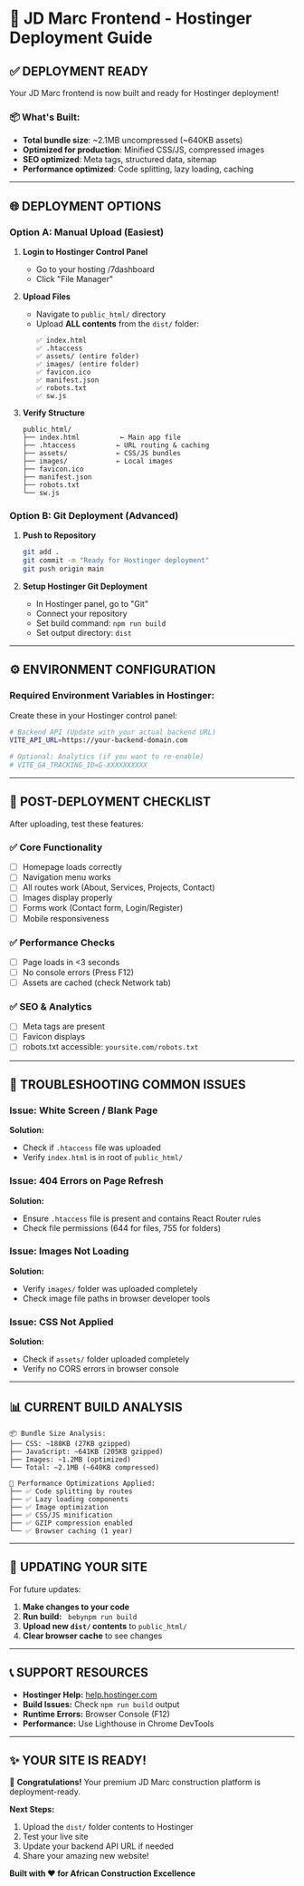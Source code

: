 # 🚀 JD Marc Frontend - Hostinger Deployment Guide

## ✅ **DEPLOYMENT READY**

Your JD Marc frontend is now built and ready for Hostinger deployment!

### 📦 **What's Built:**

- **Total bundle size**: ~2.1MB uncompressed (~640KB assets)
- **Optimized for production**: Minified CSS/JS, compressed images
- **SEO optimized**: Meta tags, structured data, sitemap
- **Performance optimized**: Code splitting, lazy loading, caching

---

## 🌐 **DEPLOYMENT OPTIONS**

### **Option A: Manual Upload (Easiest)**

1. **Login to Hostinger Control Panel**

   - Go to your hosting /7dashboard
   - Click "File Manager"

2. **Upload Files**

   - Navigate to `public_html/` directory
   - Upload **ALL contents** from the `dist/` folder:
     ```
     ✅ index.html
     ✅ .htaccess
     ✅ assets/ (entire folder)
     ✅ images/ (entire folder)
     ✅ favicon.ico
     ✅ manifest.json
     ✅ robots.txt
     ✅ sw.js
     ```

3. **Verify Structure**
   ```
   public_html/
   ├── index.html          ← Main app file
   ├── .htaccess          ← URL routing & caching
   ├── assets/            ← CSS/JS bundles
   ├── images/            ← Local images
   ├── favicon.ico
   ├── manifest.json
   ├── robots.txt
   └── sw.js
   ```

### **Option B: Git Deployment (Advanced)**

1. **Push to Repository**

   ```bash
   git add .
   git commit -m "Ready for Hostinger deployment"
   git push origin main
   ```

2. **Setup Hostinger Git Deployment**
   - In Hostinger panel, go to "Git"
   - Connect your repository
   - Set build command: `npm run build`
   - Set output directory: `dist`

---

## ⚙️ **ENVIRONMENT CONFIGURATION**

### **Required Environment Variables in Hostinger:**

Create these in your Hostinger control panel:

```bash
# Backend API (Update with your actual backend URL)
VITE_API_URL=https://your-backend-domain.com

# Optional: Analytics (if you want to re-enable)
# VITE_GA_TRACKING_ID=G-XXXXXXXXXX
```

---

## 🔧 **POST-DEPLOYMENT CHECKLIST**

After uploading, test these features:

### **✅ Core Functionality**

- [ ] Homepage loads correctly
- [ ] Navigation menu works
- [ ] All routes work (About, Services, Projects, Contact)
- [ ] Images display properly
- [ ] Forms work (Contact form, Login/Register)
- [ ] Mobile responsiveness

### **✅ Performance Checks**

- [ ] Page loads in <3 seconds
- [ ] No console errors (Press F12)
- [ ] Assets are cached (check Network tab)

### **✅ SEO & Analytics**

- [ ] Meta tags are present
- [ ] Favicon displays
- [ ] robots.txt accessible: `yoursite.com/robots.txt`

---

## 🚨 **TROUBLESHOOTING COMMON ISSUES**

### **Issue: White Screen / Blank Page**

**Solution:**

- Check if `.htaccess` file was uploaded
- Verify `index.html` is in root of `public_html/`

### **Issue: 404 Errors on Page Refresh**

**Solution:**

- Ensure `.htaccess` file is present and contains React Router rules
- Check file permissions (644 for files, 755 for folders)

### **Issue: Images Not Loading**

**Solution:**

- Verify `images/` folder was uploaded completely
- Check image file paths in browser developer tools

### **Issue: CSS Not Applied**

**Solution:**

- Check if `assets/` folder uploaded completely
- Verify no CORS errors in browser console

---

## 📊 **CURRENT BUILD ANALYSIS**

```
📦 Bundle Size Analysis:
├── CSS: ~188KB (27KB gzipped)
├── JavaScript: ~641KB (205KB gzipped)
├── Images: ~1.2MB (optimized)
└── Total: ~2.1MB (~640KB compressed)

🚀 Performance Optimizations Applied:
├── ✅ Code splitting by routes
├── ✅ Lazy loading components
├── ✅ Image optimization
├── ✅ CSS/JS minification
├── ✅ GZIP compression enabled
└── ✅ Browser caching (1 year)
```

---

## 🔄 **UPDATING YOUR SITE**

For future updates:

1. **Make changes to your code**
2. **Run build:** ` bebynpm run build`
3. **Upload new `dist/` contents** to `public_html/`
4. **Clear browser cache** to see changes

---

## 📞 **SUPPORT RESOURCES**

- **Hostinger Help:** [help.hostinger.com](https://help.hostinger.com)
- **Build Issues:** Check `npm run build` output
- **Runtime Errors:** Browser Console (F12)
- **Performance:** Use Lighthouse in Chrome DevTools

---

## ✨ **YOUR SITE IS READY!**

🎉 **Congratulations!** Your premium JD Marc construction platform is deployment-ready.

**Next Steps:**

1. Upload the `dist/` folder contents to Hostinger
2. Test your live site
3. Update your backend API URL if needed
4. Share your amazing new website!

**Built with ❤️ for African Construction Excellence**
